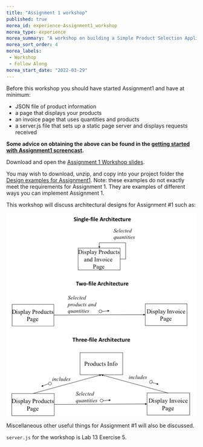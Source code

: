 ```yaml
--- 
title: "Assignment 1 workshop" 
published: true 
morea_id: experience-Assignment1_workshop
morea_type: experience 
morea_summary: "A workshop on building a Simple Product Selection Application"
morea_sort_order: 4
morea_labels:
 - Workshop
 - Follow Along
morea_start_date: "2022-03-29"
---
```

Before this workshop you should have started Assignment1 and have at minimum:

- JSON file of product information
- a page that displays your products
- an invoice page that uses quantities and products
- a server.js file that sets up a static page server and displays requests received

**Some advice on obtaining the above can be found in the [getting started with Assignment1 screencast](https://youtu.be/3YJsgGSL_uc).**

Download and open the [Assignment 1 Workshop slides](A1_Workshop_ITM352.ppt).

You may wish to download, unzip, and copy into your project folder the [Design examples for Assignment1](Assignment1_Design_Examples.zip). Note: these examples do not exactly meet the requirements for Assignment 1. They are examples of different ways you can implement Assignment 1. 

This workshop will discuss architectural designs for Assignment #1 such as:

![architectural designs](architectures.png)

Miscellaneous other useful things for Assignment #1 will also be discussed.

`server.js` for the workshop is Lab 13 Exercise 5.